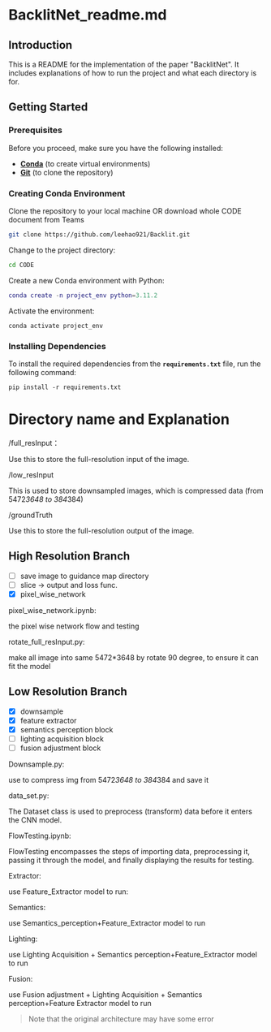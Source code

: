 # BacklitNet_readme.md

## **Introduction**

This is a README for the implementation of the paper "BacklitNet". It includes explanations of how to run the project and what each directory is for.

## **Getting Started**

### **Prerequisites**

Before you proceed, make sure you have the following installed:

- **[Conda](https://docs.conda.io/projects/conda/en/latest/user-guide/install/index.html)** (to create virtual environments)
- **[Git](https://git-scm.com/downloads)** (to clone the repository)

### **Creating Conda Environment**

Clone the repository to your local machine OR download whole CODE document from Teams

```bash
git clone https://github.com/leehao921/Backlit.git
```

Change to the project directory:

```bash
cd CODE
```

Create a new Conda environment with Python:

```lua
conda create -n project_env python=3.11.2
```

Activate the environment:

```
conda activate project_env
```

### **Installing Dependencies**

To install the required dependencies from the **`requirements.txt`** file, run the following command:

```
pip install -r requirements.txt
```

# Directory name and Explanation

/full_resInput：

Use this to store the full-resolution input of the image. 

/low_resInput

This is used to store downsampled images, which is compressed data (from 5472*3648 to 384*384)

/groundTruth

Use this to store the full-resolution output of the image. 

## High Resolution Branch

- [ ]  save image to guidance map directory
- [ ]  slice → output and loss func.
- [x]  pixel_wise_network

pixel_wise_network.ipynb:

the pixel wise network flow and testing

rotate_full_resInput.py:

make all image into same 5472*3648 by rotate 90 degree, to ensure it can fit the model 

## Low Resolution Branch

- [x]  downsample
- [x]  feature extractor
- [x]  semantics perception block
- [ ]  lighting acquisition block
- [ ]  fusion adjustment block

Downsample.py:

use to compress img from 5472*3648 to 384*384 and save it 

data_set.py:

The Dataset class is used to preprocess (transform) data before it enters the CNN model.

FlowTesting.ipynb:

FlowTesting encompasses the steps of importing data, preprocessing it, passing it through the model, and finally displaying the results for testing. 

Extractor: 

use Feature_Extractor model to run:

 Semantics:

use Semantics_perception+Feature_Extractor model to run 

Lighting:

use Lighting Acquisition + Semantics perception+Feature_Extractor model to run 

Fusion:

use Fusion adjustment + Lighting Acquisition + Semantics perception+Feature Extractor model to run 

> Note that the original architecture may have some error
>
